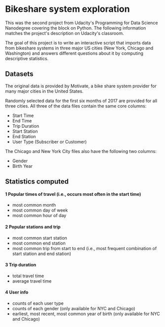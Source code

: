 # Bikeshare system exploration

This was the second project from Udacity's Programming for Data Science Nanodegree covering the block on Python. The following information matches the project's description on Udacity's classroom.

The goal of this project is to write an interactive script that imports data from bikeshare systems in three major US cities (New York, Chicago and Washington) and answers different questions about it by computing descriptive statistics.

## Datasets

The original data is provided by Motivate, a bike share system provider for many major cities in the United States.

Randomly selected data for the first six months of 2017 are provided for all three cities. All three of the data files contain the same core columns:

- Start Time
- End Time
- Trip Duration
- Start Station
- End Station
- User Type (Subscriber or Customer)

The Chicago and New York City files also have the following two columns:

- Gender
- Birth Year

## Statistics computed

#### 1 Popular times of travel (i.e., occurs most often in the start time)

- most common month
- most common day of week
- most common hour of day

#### 2 Popular stations and trip

- most common start station
- most common end station
- most common trip from start to end (i.e., most frequent combination of start station and end station)

#### 3 Trip duration

- total travel time
- average travel time

#### 4 User info

- counts of each user type
- counts of each gender (only available for NYC and Chicago)
- earliest, most recent, most common year of birth (only available for NYC and Chicago)
